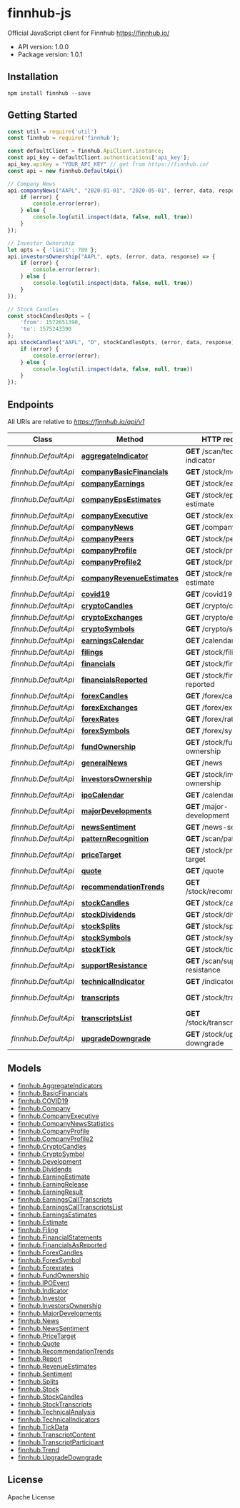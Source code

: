 # finnhub-js

Official JavaScript client for Finnhub https://finnhub.io/

- API version: 1.0.0
- Package version: 1.0.1

## Installation

```shell
npm install finnhub --save
```

## Getting Started

```javascript
const util = require('util')
const finnhub = require('finnhub');

const defaultClient = finnhub.ApiClient.instance;
const api_key = defaultClient.authentications['api_key'];
api_key.apiKey = "YOUR_API_KEY" // get from https://finnhub.io/
const api = new finnhub.DefaultApi()

// Company News
api.companyNews("AAPL", "2020-01-01", "2020-05-01", (error, data, response) => {
    if (error) {
        console.error(error);
    } else {
        console.log(util.inspect(data, false, null, true))
    }
});

// Investor Ownership
let opts = { 'limit': 789 };
api.investorsOwnership("AAPL", opts, (error, data, response) => {
    if (error) {
        console.error(error);
    } else {
        console.log(util.inspect(data, false, null, true))
    }
});

// Stock Candles
const stockCandlesOpts = {
    'from': 1572651390,
    'to': 1575243390
};
api.stockCandles("AAPL", "D", stockCandlesOpts, (error, data, response) => {
    if (error) {
        console.error(error);
    } else {
        console.log(util.inspect(data, false, null, true))
    }
});
```

## Endpoints

All URIs are relative to *https://finnhub.io/api/v1*

Class | Method | HTTP request | Description
------------ | ------------- | ------------- | -------------
*finnhub.DefaultApi* | [**aggregateIndicator**](docs/DefaultApi.md#aggregateIndicator) | **GET** /scan/technical-indicator | Aggregate Indicators
*finnhub.DefaultApi* | [**companyBasicFinancials**](docs/DefaultApi.md#companyBasicFinancials) | **GET** /stock/metric | Basic Financials
*finnhub.DefaultApi* | [**companyEarnings**](docs/DefaultApi.md#companyEarnings) | **GET** /stock/earnings | Earnings Surprises
*finnhub.DefaultApi* | [**companyEpsEstimates**](docs/DefaultApi.md#companyEpsEstimates) | **GET** /stock/eps-estimate | Earnings Estimates
*finnhub.DefaultApi* | [**companyExecutive**](docs/DefaultApi.md#companyExecutive) | **GET** /stock/executive | Company Executive
*finnhub.DefaultApi* | [**companyNews**](docs/DefaultApi.md#companyNews) | **GET** /company-news | Company News
*finnhub.DefaultApi* | [**companyPeers**](docs/DefaultApi.md#companyPeers) | **GET** /stock/peers | Peers
*finnhub.DefaultApi* | [**companyProfile**](docs/DefaultApi.md#companyProfile) | **GET** /stock/profile | Company Profile
*finnhub.DefaultApi* | [**companyProfile2**](docs/DefaultApi.md#companyProfile2) | **GET** /stock/profile2 | Company Profile 2
*finnhub.DefaultApi* | [**companyRevenueEstimates**](docs/DefaultApi.md#companyRevenueEstimates) | **GET** /stock/revenue-estimate | Revenue Estimates
*finnhub.DefaultApi* | [**covid19**](docs/DefaultApi.md#covid19) | **GET** /covid19/us | COVID-19
*finnhub.DefaultApi* | [**cryptoCandles**](docs/DefaultApi.md#cryptoCandles) | **GET** /crypto/candle | Crypto Candles
*finnhub.DefaultApi* | [**cryptoExchanges**](docs/DefaultApi.md#cryptoExchanges) | **GET** /crypto/exchange | Crypto Exchanges
*finnhub.DefaultApi* | [**cryptoSymbols**](docs/DefaultApi.md#cryptoSymbols) | **GET** /crypto/symbol | Crypto Symbol
*finnhub.DefaultApi* | [**earningsCalendar**](docs/DefaultApi.md#earningsCalendar) | **GET** /calendar/earnings | Earnings Calendar
*finnhub.DefaultApi* | [**filings**](docs/DefaultApi.md#filings) | **GET** /stock/filings | Filings
*finnhub.DefaultApi* | [**financials**](docs/DefaultApi.md#financials) | **GET** /stock/financials | Financial Statements
*finnhub.DefaultApi* | [**financialsReported**](docs/DefaultApi.md#financialsReported) | **GET** /stock/financials-reported | Financials As Reported
*finnhub.DefaultApi* | [**forexCandles**](docs/DefaultApi.md#forexCandles) | **GET** /forex/candle | Forex Candles
*finnhub.DefaultApi* | [**forexExchanges**](docs/DefaultApi.md#forexExchanges) | **GET** /forex/exchange | Forex Exchanges
*finnhub.DefaultApi* | [**forexRates**](docs/DefaultApi.md#forexRates) | **GET** /forex/rates | Forex rates
*finnhub.DefaultApi* | [**forexSymbols**](docs/DefaultApi.md#forexSymbols) | **GET** /forex/symbol | Forex Symbol
*finnhub.DefaultApi* | [**fundOwnership**](docs/DefaultApi.md#fundOwnership) | **GET** /stock/fund-ownership | Fund Ownership
*finnhub.DefaultApi* | [**generalNews**](docs/DefaultApi.md#generalNews) | **GET** /news | General News
*finnhub.DefaultApi* | [**investorsOwnership**](docs/DefaultApi.md#investorsOwnership) | **GET** /stock/investor-ownership | Investors Ownership
*finnhub.DefaultApi* | [**ipoCalendar**](docs/DefaultApi.md#ipoCalendar) | **GET** /calendar/ipo | IPO Calendar
*finnhub.DefaultApi* | [**majorDevelopments**](docs/DefaultApi.md#majorDevelopments) | **GET** /major-development | Major Developments
*finnhub.DefaultApi* | [**newsSentiment**](docs/DefaultApi.md#newsSentiment) | **GET** /news-sentiment | News Sentiment
*finnhub.DefaultApi* | [**patternRecognition**](docs/DefaultApi.md#patternRecognition) | **GET** /scan/pattern | Pattern Recognition
*finnhub.DefaultApi* | [**priceTarget**](docs/DefaultApi.md#priceTarget) | **GET** /stock/price-target | Price Target
*finnhub.DefaultApi* | [**quote**](docs/DefaultApi.md#quote) | **GET** /quote | Quote
*finnhub.DefaultApi* | [**recommendationTrends**](docs/DefaultApi.md#recommendationTrends) | **GET** /stock/recommendation | Recommendation Trends
*finnhub.DefaultApi* | [**stockCandles**](docs/DefaultApi.md#stockCandles) | **GET** /stock/candle | Stock Candles
*finnhub.DefaultApi* | [**stockDividends**](docs/DefaultApi.md#stockDividends) | **GET** /stock/dividend | Dividends
*finnhub.DefaultApi* | [**stockSplits**](docs/DefaultApi.md#stockSplits) | **GET** /stock/split | Splits
*finnhub.DefaultApi* | [**stockSymbols**](docs/DefaultApi.md#stockSymbols) | **GET** /stock/symbol | Stock Symbol
*finnhub.DefaultApi* | [**stockTick**](docs/DefaultApi.md#stockTick) | **GET** /stock/tick | Tick Data
*finnhub.DefaultApi* | [**supportResistance**](docs/DefaultApi.md#supportResistance) | **GET** /scan/support-resistance | Support/Resistance
*finnhub.DefaultApi* | [**technicalIndicator**](docs/DefaultApi.md#technicalIndicator) | **GET** /indicator | Technical Indicators
*finnhub.DefaultApi* | [**transcripts**](docs/DefaultApi.md#transcripts) | **GET** /stock/transcripts | Earnings Call Transcripts
*finnhub.DefaultApi* | [**transcriptsList**](docs/DefaultApi.md#transcriptsList) | **GET** /stock/transcripts/list | Earnings Call Transcripts List
*finnhub.DefaultApi* | [**upgradeDowngrade**](docs/DefaultApi.md#upgradeDowngrade) | **GET** /stock/upgrade-downgrade | Stock Upgrade/Downgrade


## Models

 - [finnhub.AggregateIndicators](docs/AggregateIndicators.md)
 - [finnhub.BasicFinancials](docs/BasicFinancials.md)
 - [finnhub.COVID19](docs/COVID19.md)
 - [finnhub.Company](docs/Company.md)
 - [finnhub.CompanyExecutive](docs/CompanyExecutive.md)
 - [finnhub.CompanyNewsStatistics](docs/CompanyNewsStatistics.md)
 - [finnhub.CompanyProfile](docs/CompanyProfile.md)
 - [finnhub.CompanyProfile2](docs/CompanyProfile2.md)
 - [finnhub.CryptoCandles](docs/CryptoCandles.md)
 - [finnhub.CryptoSymbol](docs/CryptoSymbol.md)
 - [finnhub.Development](docs/Development.md)
 - [finnhub.Dividends](docs/Dividends.md)
 - [finnhub.EarningEstimate](docs/EarningEstimate.md)
 - [finnhub.EarningRelease](docs/EarningRelease.md)
 - [finnhub.EarningResult](docs/EarningResult.md)
 - [finnhub.EarningsCallTranscripts](docs/EarningsCallTranscripts.md)
 - [finnhub.EarningsCallTranscriptsList](docs/EarningsCallTranscriptsList.md)
 - [finnhub.EarningsEstimates](docs/EarningsEstimates.md)
 - [finnhub.Estimate](docs/Estimate.md)
 - [finnhub.Filing](docs/Filing.md)
 - [finnhub.FinancialStatements](docs/FinancialStatements.md)
 - [finnhub.FinancialsAsReported](docs/FinancialsAsReported.md)
 - [finnhub.ForexCandles](docs/ForexCandles.md)
 - [finnhub.ForexSymbol](docs/ForexSymbol.md)
 - [finnhub.Forexrates](docs/Forexrates.md)
 - [finnhub.FundOwnership](docs/FundOwnership.md)
 - [finnhub.IPOEvent](docs/IPOEvent.md)
 - [finnhub.Indicator](docs/Indicator.md)
 - [finnhub.Investor](docs/Investor.md)
 - [finnhub.InvestorsOwnership](docs/InvestorsOwnership.md)
 - [finnhub.MajorDevelopments](docs/MajorDevelopments.md)
 - [finnhub.News](docs/News.md)
 - [finnhub.NewsSentiment](docs/NewsSentiment.md)
 - [finnhub.PriceTarget](docs/PriceTarget.md)
 - [finnhub.Quote](docs/Quote.md)
 - [finnhub.RecommendationTrends](docs/RecommendationTrends.md)
 - [finnhub.Report](docs/Report.md)
 - [finnhub.RevenueEstimates](docs/RevenueEstimates.md)
 - [finnhub.Sentiment](docs/Sentiment.md)
 - [finnhub.Splits](docs/Splits.md)
 - [finnhub.Stock](docs/Stock.md)
 - [finnhub.StockCandles](docs/StockCandles.md)
 - [finnhub.StockTranscripts](docs/StockTranscripts.md)
 - [finnhub.TechnicalAnalysis](docs/TechnicalAnalysis.md)
 - [finnhub.TechnicalIndicators](docs/TechnicalIndicators.md)
 - [finnhub.TickData](docs/TickData.md)
 - [finnhub.TranscriptContent](docs/TranscriptContent.md)
 - [finnhub.TranscriptParticipant](docs/TranscriptParticipant.md)
 - [finnhub.Trend](docs/Trend.md)
 - [finnhub.UpgradeDowngrade](docs/UpgradeDowngrade.md)


## License

Apache License
